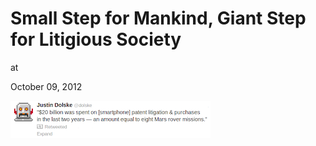 # Small Step for Mankind, Giant Step for Litigious Society











at

October 09, 2012















![](Screenshotfrom2012-10-09090838.png)
